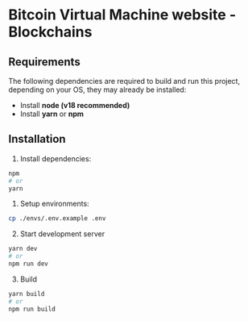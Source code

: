 # Bitcoin Virtual Machine website - Blockchains


## Requirements

The following dependencies are required to build and run this project, depending on your OS, they may already be installed:

- Install **node (v18 recommended)**
- Install **yarn** or **npm**

## Installation

1. Install dependencies:

```bash
npm
# or
yarn
```

1. Setup environments:

```bash
cp ./envs/.env.example .env
```

2. Start development server

```bash
yarn dev
# or
npm run dev
```

3. Build

```bash
yarn build
# or
npm run build
```
